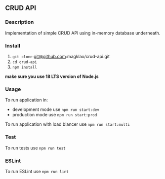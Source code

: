 ## CRUD API

### Description

Implementation of simple CRUD API using in-memory database underneath.

### Install

1. `git clone` git@github.com:magklax/crud-api.git
2. `cd crud-api`
3. `npm install`

**make sure you use 18 LTS version of Node.js**

### Usage

To run application in:
  * development mode use `npm run start:dev`
  * production mode use `npm run start:prod`

To run application with load blancer use `npm run start:multi`

### Test

To run tests use `npm run test`

### ESLint

To run ESLint use `npm run lint`
